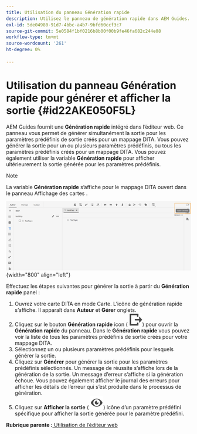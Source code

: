 ```yaml
---
title: Utilisation du panneau Génération rapide
description: Utilisez le panneau de génération rapide dans AEM Guides. Découvrez comment générer et afficher la sortie à partir du panneau de génération rapide.
exl-id: 5de04980-91d7-4bbc-a4b7-9bfd60ccf3c7
source-git-commit: 5e0584f1bf0216b8b00f00b9fe46fa682c244e08
workflow-type: tm+mt
source-wordcount: '261'
ht-degree: 0%

---
```


# Utilisation du panneau Génération rapide pour générer et afficher la sortie {#id22AKE050F5L}

AEM Guides fournit une **Génération rapide** intégré dans l’éditeur web. Ce panneau vous permet de générer simultanément la sortie pour les paramètres prédéfinis de sortie créés pour un mappage DITA. Vous pouvez générer la sortie pour un ou plusieurs paramètres prédéfinis, ou tous les paramètres prédéfinis créés pour un mappage DITA. Vous pouvez également utiliser la variable **Génération rapide** pour afficher ultérieurement la sortie générée pour les paramètres prédéfinis.

>[!NOTE]
>
> La variable **Génération rapide** s’affiche pour le mappage DITA ouvert dans le panneau Affichage des cartes .

![](images/quick-generate-map-view.png){width="800" align="left"}

Effectuez les étapes suivantes pour générer la sortie à partir du **Génération rapide** panel :

1. Ouvrez votre carte DITA en mode Carte. L’icône de génération rapide s’affiche. Il apparaît dans **Auteur** et **Gérer** onglets.
1. Cliquez sur le bouton **Génération rapide** icon \( ![](images/quick-generate-icon.svg)\) pour ouvrir la **Génération rapide** du panneau. Dans le **Génération rapide** vous pouvez voir la liste de tous les paramètres prédéfinis de sortie créés pour votre mappage DITA.
1. Sélectionnez un ou plusieurs paramètres prédéfinis pour lesquels générer la sortie.
1. Cliquez sur **Générer** pour générer la sortie pour les paramètres prédéfinis sélectionnés. Un message de réussite s’affiche lors de la génération de la sortie. Un message d’erreur s’affiche si la génération échoue. Vous pouvez également afficher le journal des erreurs pour afficher les détails de l’erreur qui s’est produite dans le processus de génération.
1. Cliquez sur **Afficher la sortie** \( ![](images/view-output-icon.svg)\) icône d’un paramètre prédéfini spécifique pour afficher la sortie générée pour le paramètre prédéfini.

**Rubrique parente :**[ Utilisation de l’éditeur web](web-editor.md)
